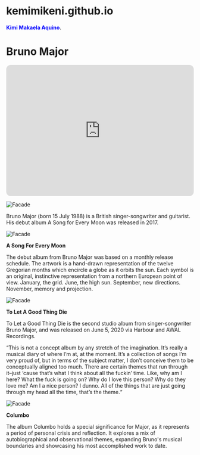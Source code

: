 # kemimikeni.github.io
 <span style="color:blue"> **Kimi Makaela Aquino**</span>.

# Bruno Major
<iframe style="border-radius:12px" src="https://open.spotify.com/embed/artist/0hDjKSKjl1DC7ovYTDJHe8?utm_source=generator" width="100%" height="352" frameBorder="0" allowfullscreen="" allow="autoplay; clipboard-write; encrypted-media; fullscreen; picture-in-picture" loading="lazy"></iframe>

![Facade](https://aphrodite.gmanetwork.com/entertainment/articles/900_675_4_-20230505131944.jpg)

Bruno Major (born 15 July 1988) is a British singer-songwriter and guitarist. His debut album A Song for Every Moon was released in 2017.


![Facade](https://freight.cargo.site/w/1500/q/75/i/4e1bef7f44c00aef156dd9a7e6b37e53a82afc8ae13357af5a22f40bac0fc973/V-ASFEM-A.png)

**A Song For Every Moon**

The debut album from Bruno Major was based on a monthly release schedule. The artwork is a hand-drawn representation of the twelve Gregorian months which encircle a globe as it orbits the sun. Each symbol is an original, instinctive representation from a northern European point of view. January, the grid. June, the high sun. September, new directions. November, memory and projection. 


![Facade](https://is1-ssl.mzstatic.com/image/thumb/Music112/v4/1e/4d/0c/1e4d0c2d-e49c-b8ed-c975-274bf347ac1a/5056167122319.jpg/600x600bf-60.jpg)

**To Let A Good Thing Die**

To Let a Good Thing Die is the second studio album from singer-songwriter Bruno Major, and was released on June 5, 2020 via Harbour and AWAL Recordings.

“This is not a concept album by any stretch of the imagination. It’s really a musical diary of where I’m at, at the moment. It’s a collection of songs I’m very proud of, but in terms of the subject matter, I don’t conceive them to be conceptually aligned too much. There are certain themes that run through it–just ‘cause that’s what I think about all the fuckin’ time. Like, why am I here? What the fuck is going on? Why do I love this person? Why do they love me? Am I a nice person? I dunno. All of the things that are just going through my head all the time, that’s the theme.“


![Facade](https://shop.darksiderecords.com/cdn/shop/files/71tW5aj2M9L._AC_UY218.jpg?v=1698703567)

**Columbo**

The album Columbo holds a special significance for Major, as it represents a period of personal crisis and reflection. It explores a mix of autobiographical and observational themes, expanding Bruno's musical boundaries and showcasing his most accomplished work to date.

